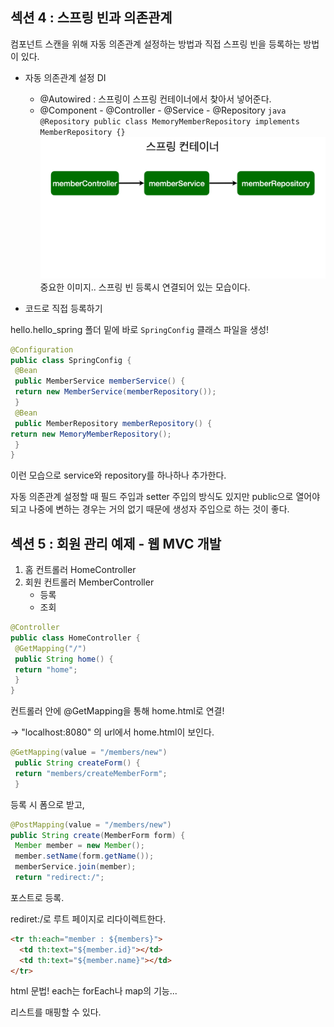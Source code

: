 ## 섹션 4 : 스프링 빈과 의존관계

컴포넌트 스캔을 위해 자동 의존관계 설정하는 방법과 직접 스프링 빈을 등록하는 방법이 있다.

- 자동 의존관계 설정 DI

  - @Autowired : 스프링이 스프링 컨테이너에서 찾아서 넣어준다.
  - @Component - @Controller - @Service - @Repository
    `java
@Repository
public class MemoryMemberRepository implements MemberRepository {}
`
    ![Alt text](/김별/assets/section4.png)
    중요한 이미지.. 스프링 빈 등록시 연결되어 있는 모습이다.

- 코드로 직접 등록하기

hello.hello_spring 폴더 밑에 바로 `SpringConfig` 클래스 파일을 생성!

```java
@Configuration
public class SpringConfig {
 @Bean
 public MemberService memberService() {
 return new MemberService(memberRepository());
 }
 @Bean
 public MemberRepository memberRepository() {
return new MemoryMemberRepository();
 }
}
```

이런 모습으로 service와 repository를 하나하나 추가한다.

자동 의존관계 설정할 때 필드 주입과 setter 주입의 방식도 있지만 public으로 열어야 되고 나중에 변하는 경우는 거의 없기 때문에 생성자 주입으로 하는 것이 좋다.

## 섹션 5 : 회원 관리 예제 - 웹 MVC 개발

1. 홈 컨트롤러 HomeController
2. 회원 컨트롤러 MemberController
   - 등록
   - 조회

```java
@Controller
public class HomeController {
 @GetMapping("/")
 public String home() {
 return "home";
 }
}
```

컨트롤러 안에 @GetMapping을 통해 home.html로 연결!

-> "localhost:8080" 의 url에서 home.html이 보인다.

```java
@GetMapping(value = "/members/new")
 public String createForm() {
 return "members/createMemberForm";
 }
```

등록 시 폼으로 받고,

```java
@PostMapping(value = "/members/new")
public String create(MemberForm form) {
 Member member = new Member();
 member.setName(form.getName());
 memberService.join(member);
 return "redirect:/";
```

포스트로 등록.

rediret:/로 루트 페이지로 리다이렉트한다.

```html
<tr th:each="member : ${members}">
  <td th:text="${member.id}"></td>
  <td th:text="${member.name}"></td>
</tr>
```

html 문법! each는 forEach나 map의 기능...

리스트를 매핑할 수 있다.
